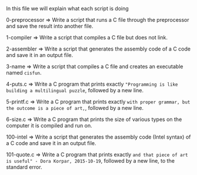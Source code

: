 In this file we will explain what each script is doing

0-preprocessor => Write a script that runs a C file through the preprocessor and save the result into another file.

1-compiler => Write a script that compiles a C file but does not link.

2-assembler => Write a script that generates the assembly code of a C code and save it in an output file.

3-name => Write a script that compiles a C file and creates an executable named `cisfun`.

4-puts.c => Write a C program that prints exactly `"Programming is like building a multilingual puzzle`, followed by a new line.

5-printf.c => Write a C program that prints exactly `with proper grammar, but the outcome is a piece of art,`, followed by a new line.

6-size.c => Write a C program that prints the size of various types on the computer it is compiled and run on.

100-intel => Write a script that generates the assembly code (Intel syntax) of a C code and save it in an output file.

101-quote.c => Write a C program that prints exactly `and that piece of art is useful" - Dora Korpar, 2015-10-19`, followed by a new line, to the standard error.
